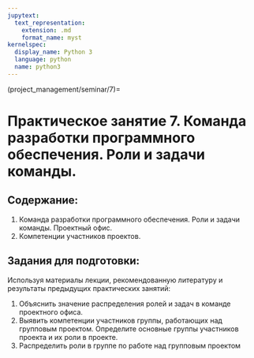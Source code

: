```yaml
---
jupytext:
  text_representation:
    extension: .md
    format_name: myst
kernelspec:
  display_name: Python 3
  language: python
  name: python3
---
```


(project_management/seminar/7)=
# Практическое занятие 7. Команда разработки программного обеспечения. Роли и задачи команды.

## Содержание:
1.	Команда разработки программного обеспечения. Роли и задачи команды. Проектный офис.
2.	Компетенции участников проектов.

## Задания для подготовки:
Используя материалы лекции, рекомендованную литературу и результаты предыдущих практических занятий:
1. Объяснить значение распределения ролей и задач в команде проектного офиса.
2. Выявить компетенции участников группы, работающих над групповым проектом. Определите основные группы участников проекта и их роли в проекте.
3. Распределить роли в группе по работе над групповым проектом
